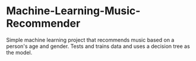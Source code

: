 # Machine-Learning-Music-Recommender
Simple machine learning project that recommends music based on a person's age and gender.
Tests and trains data and uses a decision tree as the model.
